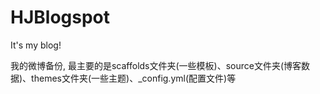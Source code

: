# HJBlogspot
It's my blog!

我的微博备份, 最主要的是scaffolds文件夹(一些模板)、source文件夹(博客数据)、themes文件夹(一些主题)、_config.yml(配置文件)等






